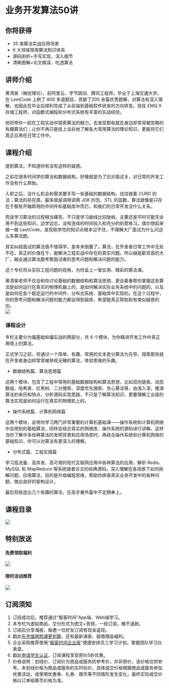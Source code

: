 # 业务开发算法50讲

## 你将获得

*   35 类算法实战应用场景
*   6 大领域常用算法知识体系
*   源码剖析+手写实现，深入细节
*   清晰图解+论文精读，吃透算法

  

## 讲师介绍

黄清昊（微扰理论），前阿里云、字节跳动、腾讯工程师，毕业于上海交通大学。在 LeetCode 上刷了 800 多道题目，贡献了200 余篇优秀题解，对算法有深入理解，也因此在毕业后顺利完成了从前端到基础软件研发的方向转变。现任 EMQ X 存储工程师，对函数式编程和分布式系统有丰富的实战经验。

他将带你一起在工程实战中探索算法的魅力，去发现那些就在身边却常常被忽略的有趣算法们；让你不再只是纸上谈兵地了解各大常用算法的理论知识，更能将它们真正应用在日常工作中。

  

## 课程介绍

提到算法，不知道你有没有这样的疑惑。

之前花很多时间学的算法和数据结构，好像就是为了应对面试关，对日常的开发工作没有什么帮助。

入职之后，没什么机会和需求要手写一些基础的数据结构，往往做着 CURD 的活；算法的存在感，最多就是调用调用 JDK 的包、STL 的函数，算法就像是只存在于那些开箱即用的中间件和基础库中而已，和我们的日常开发没什么关系。

而且学习算法的过程相当痛苦，不只是学习曲线比较陡峭，主要还是平时可能完全用不到这些知识，边学边忘，没有连续的时间投入和充分的刻意练习。偶尔想起来做一做 LeetCode，发现刚学完的知识点根本记不住，不理解大厂面试为什么问这么多算法题。

其实纠结面试的算法值不值得学，是本末倒置了。算法，在开发者日常工作中无处不在，真正的价值在于，能解决工程实战中存在的真实问题。所以越是薪资高的大厂，越会通过算法题考察面试者的思考问题和解决问题的能力。

这个专栏将从实际工程问题的视角，为你呈上一堂实用、精彩的算法课。

黄清昊老师不仅会和你讨论基础的数据结构和算法思想，更会着重帮你掌握这些算法是如何运行在真实的物理机器上的、是如何解决实际业务系统中的问题的，以及是如何在各个稳定运行的中间件、分布式系统、基础库中实现的。在这个过程中，你的思考问题和解决问题的能力都会得到锻炼，希望能真正帮助到有类似疑惑的你。  
![](https://static001.geekbang.org/resource/image/21/a1/2159f2971f0a674ca02c3a5b501228a1.jpg)

### 课程设计

专栏主要分为偏基础和偏实战的两部分，共 6 个模块，为你精讲开发工作中真正用得上的算法。

正式学习之前，将通过一个简单、有趣、常用的文本差分算法为先导，探索那些就在开发者身边却常常被熟视无睹的算法，体验思维的乐趣。

*   数据结构篇、算法思想篇

这两个模块，包含了工程中常用的基础数据结构和算法思想，比如双向链表、动态数组、哈希表、红黑树、二分搜索、深度优先搜索、贪心算法等，由浅入深，推演算法的来历和特点，分析源码实现思路，不只是了解算法知识，更要理解工业级的算法实现是如何运行在真实的物理机上的。

*   操作系统篇、计算机网络篇

这两个模块，会带你学习两门非常重要的计算机基础课——操作系统和计算机网络中会用到的基础算法，同样会结合真实的网络库、操作系统的源码进行讲解。这样当你了解许多经典算法的发明背景和应用场景时，再结合操作系统和计算机网络的基础知识，你可以对算法有更深入的理解。

*   分布式篇、工程实践篇

学习高流量、高并发、高可用的现代互联网应用中各种算法的应用，解析 Redis、MySQL 和 MapReduce 等系统或者论文的经典源码。深入理解在各场景下如何拆解问题、应用算法，目的是升级编程思维，帮助你排查真实业务开发中的各种问题，做出良好的架构设计。

最后将挑选出几个有趣的算法，在高手番外篇中不定期奉上。

  

## 课程目录

![](https://static001.geekbang.org/resource/image/d4/3d/d438c59f29f33b8da7bf95febbb0713d.jpg)

  

## 特别放送

#### 免费领取福利

[![](https://static001.geekbang.org/resource/image/69/dc/69c52d08278a2164dc5b061ba342a5dc.jpg?wh=960x301)](https://time.geekbang.org/article/427012)

  

#### 限时活动推荐

[![](https://static001.geekbang.org/resource/image/67/a0/6720f5d50b4b38abbf867facdef728a0.png?wh=1035x360)](https://shop18793264.m.youzan.com/wscgoods/detail/2fmoej9krasag5p?dc_ps=2913145716543073286.200001)

  

## 订阅须知

1.  订阅成功后，推荐通过“极客时间”App端、Web端学习。
2.  本专栏为虚拟商品，交付形式为图文+音频，一经订阅，概不退款。
3.  订阅后分享海报，每邀一位好友订阅有现金返现。
4.  戳此[先充值再购课更划算](https://shop18793264.m.youzan.com/wscgoods/detail/2fmoej9krasag5p?scan=1&activity=none&from=kdt&qr=directgoods_1541158976&shopAutoEnter=1)，还有最新课表、超值赠品福利。
5.  企业采购推荐使用“[极客时间企业版](https://b.geekbang.org/?utm_source=geektime&utm_medium=columnintro&utm_campaign=newregister&gk_source=2021020901_gkcolumnintro_newregister)”便捷安排员工学习计划，掌握团队学习仪表盘。
6.  戳此[申请学生认证](https://promo.geekbang.org/activity/student-certificate?utm_source=geektime&utm_medium=caidanlan1)，订阅课程享受原价5折优惠。
7.  价格说明：划线价、订阅价为商品或服务的参考价，并非原价，该价格仅供参考。未划线价格为商品或服务的实时标价，具体成交价格根据商品或服务参加优惠活动，或使用优惠券、礼券、赠币等不同情形发生变化，最终实际成交价格以订单结算页价格为准。
